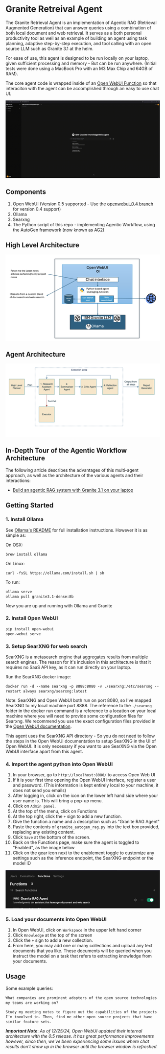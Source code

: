 # Granite Retreival Agent

The Granite Retrieval Agent is an implementation of Agentic RAG (Retrieval Augmented Generation) that can answer queries using a combination of both local document and web retrieval. It serves as a both personal productivity tool as well as an example of building an agent using task planning, adaptive step-by-step execution, and tool calling with an open source LLM such as Granite 3.1 at the helm.

For ease of use, this agent is designed to be run locally on your laptop, given sufficient processing and memory - But can be run anywhere. (Initial tests were done using a MacBook Pro with an M3 Max Chip and 64GB of RAM).

The core agent code is wrapped inside of an [Open WebUI Function](https://docs.openwebui.com/features/plugin/functions/) so that interaciton with the agent can be accomplished through an easy to use chat UI.

![The Agent in action](docs/images/GraniteAgentDemo.gif)

## Components

1. Open WebUI (Version 0.5 supported - Use the [openwebui_0.4 branch](https://github.com/ibm-granite-community/granite-retrieval-agent/tree/openwebui_0.4) for version 0.4 support)
2. Ollama
3. Searxng
4. The Python script of this repo - implementing Agentic Workflow, using the AutoGen framework (now known as AG2)


## High Level Architecture
![alt text](docs/images/high_level_arch.png)

## Agent Architecture
![alt text](docs/images/agent_arch.png)

## In-Depth Tour of the Agentic Workflow Architecture
The following article describes the advantages of this multi-agent approach, as well as the architecture of the various agents and their interactions:

* [Build an agentic RAG system with Granite 3.1 on your laptop](https://developer.ibm.com/tutorials/awb-build-agentic-rag-system-granite/)

## Getting Started
### 1. Install Ollama
See [Ollama's README](https://github.com/ollama/ollama) for full installation instructions. However it is as simple as:

On OSX:

```
brew install ollama
```

On Linux:

```
curl -fsSL https://ollama.com/install.sh | sh
```

To run:

```
ollama serve
ollama pull granite3.1-dense:8b
```
Now you are up and running with Ollama and Granite

### 2. Install Open WebUI

```
pip install open-webui
open-webui serve
```

### 3. Setup SearXNG for web search
SearXNG is a metasearch engine that aggregates results from multiple search engines. The reason for it's inclusion in this architecture is that it requires no SaaS API key, as it can run directly on your laptop.

Run the SearXNG docker image:
```
docker run -d --name searxng -p 8888:8080 -v ./searxng:/etc/searxng --restart always searxng/searxng:latest
```
Note: SearXNG and Open WebUI both run on port 8080, so I've mapped SearXNG to my local machine port 8888.
The reference to the `./searxng` folder in the docker run command is a reference to a location on your local machine where you will need to provide some configuration files for Searxng. We recommend you use the exact configuration files provided in the [Open WebUI documentation](https://docs.openwebui.com/features/web_search/).

This agent uses the SearXNG API directory - So you do not need to follow the steps in the Open WebUI documentation to setup SearXNG in the UI of Open WebUI. It is only necessary if you want to use SearXNG via the Open WebUI interface apart from this agent.

### 4. Import the agent python into Open WebUI
1. In your browser, go to `http://localhost:8080/` to access Open Web UI
2. If it is your first time opening the Open WebUI interface, register a user and password. (This information is kept entirely local to your machine, it does not send you emails)
3. After logging in, click on the icon on the lower left hand side where your user name is. This will bring a pop-up menu.
4. Click on `Admin panel`.
5. At the top of the menu, click on Functions
6. At the top right, click the `+` sign to add a new function.
7. Give the function a name and a description such as "Granite RAG Agent"
8. Paste the contents of `granite_autogen_rag.py` into the text box provided, replacing any existing content.
9. Click `Save` at the bottom of the screen.
10. Back on the Functions page, make sure the agent is toggled to "Enabled", as the image below
11. Click on the gear icon next to the enablement toggle to customize any settings such as the inference endpoint, the SearXNG endpoint or the model ID

![alt text](docs/images/owui-functions.png)

### 5. Load your documents into Open WebUI
1. In Open WebUI, click on `Workspace` in the upper left hand corner
2. Click `Knowledge` at the top of the screen
3. Click the `+` sign to add a new collection.
4. From here, you may add one or many collections and upload any text documents that you like. These documents will be queried when you instruct the model on a task that refers to extracting knowledge from your documents.

## Usage

Some example queries:
```
What companies are prominent adopters of the open source technologies my teams are working on?
```

```
Study my meeting notes to figure out the capabilities of the projects I’m involved in. Then, find me other open source projects that have similar feature sets.
```

***Important Note***: *As of 12/25/24, Open WebUI updated their internal architecture with the 0.5 release. It has great performance improvements however, since then, we've been experiencing some issues where chat results don't show up in the browser until the browser window is refreshed.*
